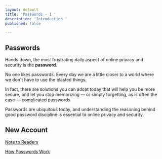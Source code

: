 ```yaml
---
layout: default
title: 'Passwords - 1 '
description: 'Introduction '
published: false

---
```

## Passwords

Hands down, the most frustrating daily aspect of online privacy and security is the **password**.

No one likes passwords. Every day we are a little closer to a world where we don't have to use the blasted things.

In fact, there are solutions you can adopt today that will help you be more secure, and let you stop memorizing — or simply forgetting, as is often the case — complicated passwords.

Passwords are ubiquitous today, and understanding the reasoning behind good password discipline is essential to online privacy and security.

## New Account

[Note to Readers](./introduction-md/ "Note to Reader ")


[How Passwords Work](./introduction-md/ "Note to Reader ")